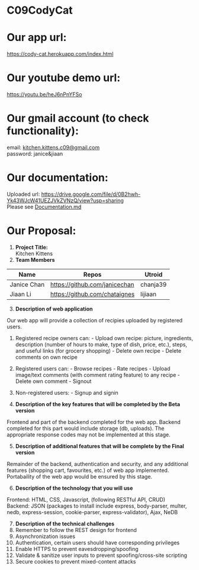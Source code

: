 # C09CodyCat

# Our app url:
https://cody-cat.herokuapp.com/index.html

# Our youtube demo url:
https://youtu.be/heJ6nPnYFSo

# Our gmail account (to check functionality):
  email: kitchen.kittens.c09@gmail.com  
  password: janice&jiaan  

# Our documentation:
Uploaded url: https://drive.google.com/file/d/0B2hwh-Yk43WJcW41UEZJVkZVNzQ/view?usp=sharing  
Please see [Documentation.md](Documentation.md)

# Our Proposal:
1. **Project Title:**  
  Kitchen Kittens
2. **Team Members** 

|Name|Repos|Utroid|
|----|----|----|
|Janice Chan|https://github.com/janicechan|chanja39|
|Jiaan Li|https://github.com/chataignes|lijiaan|


3. **Description of web application**

  Our web app will provide a collection of recipies uploaded by registered users. 
   1. Registered recipe owners can:
    - Upload own recipe: picture, ingredients, description (number of hours to make, type of dish, price, etc.), steps, and useful links (for grocery shopping) 
    - Delete own recipe 
    - Delete comments on own recipe 
   2. Registered users can: 
    - Browse recipes 
    - Rate recipes 
    - Upload image/text comments (with comment rating feature) to any recipe
    - Delete own comment 
    - Signout 
   3. Non-registered users: 
    - Signup and signin 

4. **Description of the key features that will be completed by the Beta version**

  Frontend and part of the backend completed for the web app. Backend completed for this part would include storage (db, uploads). The appropriate response codes may not be implemented at this stage. 

5. **Description of additional features that will be complete by the Final version**

  Remainder of the backend, authentication and security, and any additional features (shopping cart, favourites, etc.) of web app implemented. Portabaility of the web app would be ensured by this stage. 

6. **Description of the technology that you will use**

  Frontend: HTML, CSS, Javascript, (following RESTful API, CRUD)  
  Backend: JSON (packages to install include express, body-parser, multer, nedb, express-session, cookie-parser, express-validator), Ajax, NeDB

7. **Description of the technical challenges**
  1. Remember to follow the REST design for frontend
  2. Asynchronization issues 
  3. Authentication, certain users should have corresponding privileges
  4. Enable HTTPS to prevent eavesdropping/spoofing 
  5. Validate & sanitize user inputs to prevent spoofing/cross-site scripting 
  6. Secure cookies to prevent mixed-content attacks 

